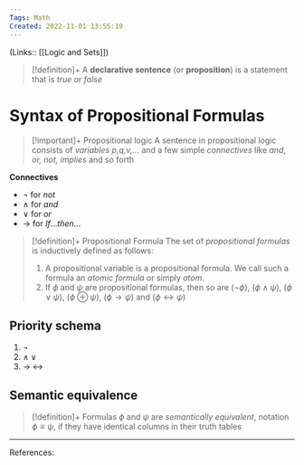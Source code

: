 ```yaml
---
Tags: Math
Created: 2022-11-01 13:55:19
---
```

(Links:: [[Logic and Sets]])
> [!definition]+ 
> A **declarative sentence** (or **proposition**) is a statement that is *true* or *false*
# Syntax of Propositional Formulas
> [!important]+ Propositional logic
> A sentence in propositional logic consists of *variables p,q,v,…* and a few simple *connectives* like *and, or, not, implies* and so forth

**Connectives**
- $\lnot$ for $not$
- $\land$ for $and$
- $\lor$ for $or$
- $\to$ for $If\dots then\dots$

> [!definition]+ Propositional Formula
> The set of *propositional formulas* is inductively defined as follows:
> 1. A propositional variable is a propositional formula. We call such a formula an *atomic formula* or simply *atom*.
> 2. If $\phi$ and $\psi$ are propositional formulas, then so are ($\lnot \phi$), ($\phi \land \psi$), ($\phi \lor \psi$), ($\phi \oplus \psi$), ($\phi \to \psi$) and ($\phi \leftrightarrow \psi$)

## Priority schema
1. $\lnot$
2. $\land \; \lor$
3. $\to \; \leftrightarrow$
## Semantic equivalence
> [!definition]+
> Formulas $\phi$ and $\psi$ are *semantically equivalent*, notation $\phi \equiv \psi$, if they have identical columns in their truth tables


---
References: